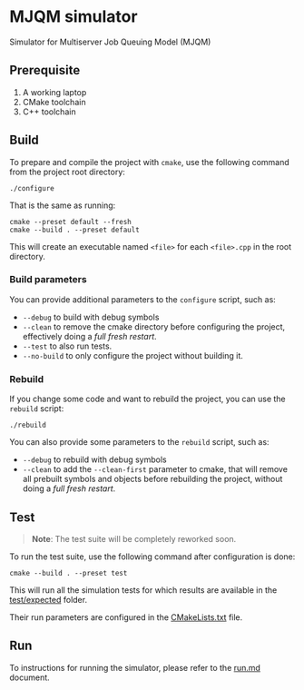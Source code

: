 # MJQM simulator

Simulator for Multiserver Job Queuing Model (MJQM)

## Prerequisite

1. A working laptop
2. CMake toolchain
3. C++ toolchain

## Build

To prepare and compile the project with `cmake`, use the following command from the project root directory:

```shell
./configure
```

That is the same as running:

```shell
cmake --preset default --fresh
cmake --build . --preset default
```

This will create an executable named `<file>` for each `<file>.cpp` in the root directory.

### Build parameters
You can provide additional parameters to the `configure` script, such as:
- `--debug` to build with debug symbols
- `--clean` to remove the cmake directory before configuring the project, effectively doing a _full fresh restart_.
- `--test` to also run tests.
- `--no-build` to only configure the project without building it.

### Rebuild
If you change some code and want to rebuild the project, you can use the `rebuild` script:

```shell
./rebuild
```

You can also provide some parameters to the `rebuild` script, such as:
- `--debug` to rebuild with debug symbols
- `--clean` to add the `--clean-first` parameter to cmake, that will remove all prebuilt symbols and objects before rebuilding the project, without doing a _full fresh restart_.

## Test

> **Note**: The test suite will be completely reworked soon.

To run the test suite, use the following command after configuration is done:

```shell
cmake --build . --preset test
```

This will run all the simulation tests for which results are available in the [test/expected](./test/expected) folder.

Their run parameters are configured in the [CMakeLists.txt](./CMakeLists.txt) file.

## Run

To instructions for running the simulator, please refer to the [run.md](./docs/run.md) document.
